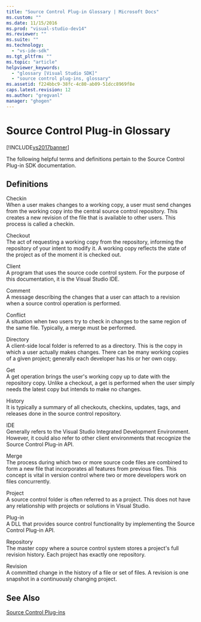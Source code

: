 ```yaml
---
title: "Source Control Plug-in Glossary | Microsoft Docs"
ms.custom: ""
ms.date: 11/15/2016
ms.prod: "visual-studio-dev14"
ms.reviewer: ""
ms.suite: ""
ms.technology: 
  - "vs-ide-sdk"
ms.tgt_pltfrm: ""
ms.topic: "article"
helpviewer_keywords: 
  - "glossary [Visual Studio SDK]"
  - "source control plug-ins, glossary"
ms.assetid: f224bbc9-38fc-4c80-ab09-51dcc8969f8e
caps.latest.revision: 12
ms.author: "gregvanl"
manager: "ghogen"
---
```

# Source Control Plug-in Glossary
[!INCLUDE[vs2017banner](../includes/vs2017banner.md)]

The following helpful terms and definitions pertain to the Source Control Plug-in SDK documentation.  
  
## Definitions  
 Checkin  
 When a user makes changes to a working copy, a user must send changes from the working copy into the central source control repository. This creates a new revision of the file that is available to other users. This process is called a checkin.  
  
 Checkout  
 The act of requesting a working copy from the repository, informing the repository of your intent to modify it. A working copy reflects the state of the project as of the moment it is checked out.  
  
 Client  
 A program that uses the source code control system. For the purpose of this documentation, it is the Visual Studio IDE.  
  
 Comment  
 A message describing the changes that a user can attach to a revision when a source control operation is performed.  
  
 Conflict  
 A situation when two users try to check in changes to the same region of the same file. Typically, a merge must be performed.  
  
 Directory  
 A client-side local folder is referred to as a directory. This is the copy in which a user actually makes changes. There can be many working copies of a given project; generally each developer has his or her own copy.  
  
 Get  
 A get operation brings the user's working copy up to date with the repository copy. Unlike a checkout, a get is performed when the user simply needs the latest copy but intends to make no changes.  
  
 History  
 It is typically a summary of all checkouts, checkins, updates, tags, and releases done in the source control repository.  
  
 IDE  
 Generally refers to the Visual Studio Integrated Development Environment. However, it could also refer to other client environments that recognize the Source Control Plug-in API.  
  
 Merge  
 The process during which two or more source code files are combined to form a new file that incorporates all features from previous files. This concept is vital in version control where two or more developers work on files concurrently.  
  
 Project  
 A source control folder is often referred to as a project. This does not have any relationship with projects or solutions in Visual Studio.  
  
 Plug-in  
 A DLL that provides source control functionality by implementing the Source Control Plug-in API.  
  
 Repository  
 The master copy where a source control system stores a project's full revision history. Each project has exactly one repository.  
  
 Revision  
 A committed change in the history of a file or set of files. A revision is one snapshot in a continuously changing project.  
  
## See Also  
 [Source Control Plug-ins](../extensibility/source-control-plug-ins.md)

